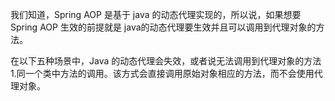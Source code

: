 我们知道，Spring AOP 是基于 java 的动态代理实现的，所以说，如果想要 Spring AOP 生效的前提就是 java的动态代理要生效并且可以调用到代理对象的方法。

在以下五种场景中，Java 的动态代理会失效，或者说无法调用到代理对象的方法
1.同一个类中方法的调用。该方式会直接调用原始对象相应的方法，而不会使用代理对象。